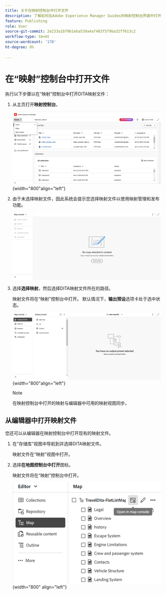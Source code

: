 ```yaml
---
title: 关于在映射控制台中打开文件
description: 了解如何在Adobe Experience Manager Guides的映射控制台界面中打开DITA映射文件。
feature: Publishing
role: User
source-git-commit: 2e233a1bf061eba539a4af483f5f9ba32ff613c2
workflow-type: tm+mt
source-wordcount: '178'
ht-degree: 0%

---
```


# 在“映射”控制台中打开文件

执行以下步骤以在“映射”控制台中打开DITA映射文件：

1. 从主页打开&#x200B;**映射控制台**。

   ![新](images/map-console-home-page.png){width="800"align="left"}

2. 由于未选择映射文件，因此系统会提示您选择映射文件以使用映射管理和发布功能。

   ![新建](images/empty-screen-map-console.png)

3. 选择&#x200B;**选择映射**，然后选择DITA映射文件所在的路径。

   映射文件将在“映射”控制台中打开。 默认情况下，**输出预设**&#x200B;选项卡处于选中状态。

   ![新建](images/map-console-screen.png){width="800"align="left"}

   >[!NOTE]
   >
   >  在映射控制台中打开的映射与编辑器中可用的映射视图同步。

## 从编辑器中打开映射文件

您还可以从编辑器在映射控制台中打开现有的映射文件。

1. 在“存储库”视图中导航到并选择DITA映射文件。

   映射文件在“映射”视图中打开。

2. 选择&#x200B;**在地图控制台中打开**&#x200B;图标。

   映射文件将在“映射”控制台中打开。

   ![新](images/map-console.png){width="800" align="left"}





